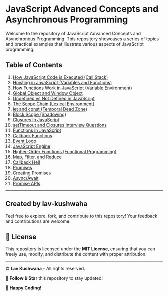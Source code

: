 # JavaScript Advanced Concepts and Asynchronous Programming

Welcome to the repository of JavaScript Advanced Concepts and Asynchronous Programming. This repository showcases a series of topics and practical examples that illustrate various aspects of JavaScript programming.

## Table of Contents

1. [How JavaScript Code is Executed (Call Stack)](#how-javascript-code-is-executed-call-stack)
2. [Hoisting in JavaScript (Variables and Functions)](#hoisting-in-javascript-variables-and-functions)
3. [How Functions Work in JavaScript (Variable Environment)](#how-functions-work-in-javascript-variable-environment)
4. [Global Object and Window Object](#global-object-and-window-object)
5. [Undefined vs Not Defined in JavaScript](#undefined-vs-not-defined-in-javascript)
6. [The Scope Chain (Lexical Environment)](#the-scope-chain-lexical-environment)
7. [let and const (Temporal Dead Zone)](#let-and-const-temporal-dead-zone)
8. [Block Scope (Shadowing)](#block-scope-shadowing)
9. [Closures in JavaScript](#closures-in-javascript)
10. [setTimeout and Closures Interview Questions](#settimeout-and-closures-interview-questions)
11. [Functions in JavaScript](#functions-in-javascript)
12. [Callback Functions](#callback-functions)
13. [Event Loop](#event-loop)
14. [JavaScript Engine](#javascript-engine)
15. [Higher-Order Functions (Functional Programming)](#higher-order-functions-functional-programming)
16. [Map, Filter, and Reduce](#map-filter-and-reduce)
17. [Callback Hell](#callback-hell)
18. [Promises](#promises)
19. [Creating Promises](#creating-promises)
20. [Async/Await](#asyncawait)
21. [Promise APIs](#promise-apis)

---

## Created by lav-kushwaha

Feel free to explore, fork, and contribute to this repository! Your feedback and contributions are welcome.

## 📜 License
This repository is licensed under the **MIT License**, ensuring that you can freely use, modify, and distribute the content with proper attribution.

---

© **Lav Kushwaha** - All rights reserved.

🔗 **Follow & Star** this repository to stay updated!

🚀 **Happy Coding!**

